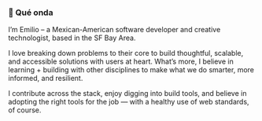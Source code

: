 ### 👋 Qué onda

I’m Emilio – a Mexican-American software developer and creative technologist, based in the SF Bay Area.

I love breaking down problems to their core to build thoughtful, scalable, and accessible solutions with users at heart. What’s more, I believe in learning + building with other disciplines to make what we do smarter, more informed, and resilient.

I contribute across the stack, enjoy digging into build tools, and believe in adopting the right tools for the job — with a healthy use of web standards, of course.
